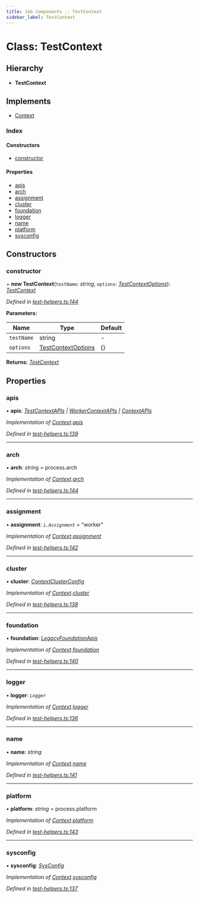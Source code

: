 ```yaml
---
title: Job Components :: TestContext
sidebar_label: TestContext
---
```


# Class: TestContext

## Hierarchy

* **TestContext**

## Implements

* [Context](../interfaces/context.md)

### Index

#### Constructors

* [constructor](testcontext.md#constructor)

#### Properties

* [apis](testcontext.md#apis)
* [arch](testcontext.md#arch)
* [assignment](testcontext.md#assignment)
* [cluster](testcontext.md#cluster)
* [foundation](testcontext.md#foundation)
* [logger](testcontext.md#logger)
* [name](testcontext.md#name)
* [platform](testcontext.md#platform)
* [sysconfig](testcontext.md#sysconfig)

## Constructors

###  constructor

\+ **new TestContext**(`testName`: *string*, `options`: *[TestContextOptions](../interfaces/testcontextoptions.md)*): *[TestContext](testcontext.md)*

*Defined in [test-helpers.ts:144](https://github.com/terascope/teraslice/blob/7cdb60b1/packages/job-components/src/test-helpers.ts#L144)*

**Parameters:**

Name | Type | Default |
------ | ------ | ------ |
`testName` | string | - |
`options` | [TestContextOptions](../interfaces/testcontextoptions.md) |  {} |

**Returns:** *[TestContext](testcontext.md)*

## Properties

###  apis

• **apis**: *[TestContextAPIs](../interfaces/testcontextapis.md) | [WorkerContextAPIs](../interfaces/workercontextapis.md) | [ContextAPIs](../interfaces/contextapis.md)*

*Implementation of [Context](../interfaces/context.md).[apis](../interfaces/context.md#apis)*

*Defined in [test-helpers.ts:139](https://github.com/terascope/teraslice/blob/7cdb60b1/packages/job-components/src/test-helpers.ts#L139)*

___

###  arch

• **arch**: *string* =  process.arch

*Implementation of [Context](../interfaces/context.md).[arch](../interfaces/context.md#arch)*

*Defined in [test-helpers.ts:144](https://github.com/terascope/teraslice/blob/7cdb60b1/packages/job-components/src/test-helpers.ts#L144)*

___

###  assignment

• **assignment**: *`i.Assignment`* = "worker"

*Implementation of [Context](../interfaces/context.md).[assignment](../interfaces/context.md#assignment)*

*Defined in [test-helpers.ts:142](https://github.com/terascope/teraslice/blob/7cdb60b1/packages/job-components/src/test-helpers.ts#L142)*

___

###  cluster

• **cluster**: *[ContextClusterConfig](../interfaces/contextclusterconfig.md)*

*Implementation of [Context](../interfaces/context.md).[cluster](../interfaces/context.md#cluster)*

*Defined in [test-helpers.ts:138](https://github.com/terascope/teraslice/blob/7cdb60b1/packages/job-components/src/test-helpers.ts#L138)*

___

###  foundation

• **foundation**: *[LegacyFoundationApis](../interfaces/legacyfoundationapis.md)*

*Implementation of [Context](../interfaces/context.md).[foundation](../interfaces/context.md#foundation)*

*Defined in [test-helpers.ts:140](https://github.com/terascope/teraslice/blob/7cdb60b1/packages/job-components/src/test-helpers.ts#L140)*

___

###  logger

• **logger**: *`Logger`*

*Implementation of [Context](../interfaces/context.md).[logger](../interfaces/context.md#logger)*

*Defined in [test-helpers.ts:136](https://github.com/terascope/teraslice/blob/7cdb60b1/packages/job-components/src/test-helpers.ts#L136)*

___

###  name

• **name**: *string*

*Implementation of [Context](../interfaces/context.md).[name](../interfaces/context.md#name)*

*Defined in [test-helpers.ts:141](https://github.com/terascope/teraslice/blob/7cdb60b1/packages/job-components/src/test-helpers.ts#L141)*

___

###  platform

• **platform**: *string* =  process.platform

*Implementation of [Context](../interfaces/context.md).[platform](../interfaces/context.md#platform)*

*Defined in [test-helpers.ts:143](https://github.com/terascope/teraslice/blob/7cdb60b1/packages/job-components/src/test-helpers.ts#L143)*

___

###  sysconfig

• **sysconfig**: *[SysConfig](../interfaces/sysconfig.md)*

*Implementation of [Context](../interfaces/context.md).[sysconfig](../interfaces/context.md#sysconfig)*

*Defined in [test-helpers.ts:137](https://github.com/terascope/teraslice/blob/7cdb60b1/packages/job-components/src/test-helpers.ts#L137)*
